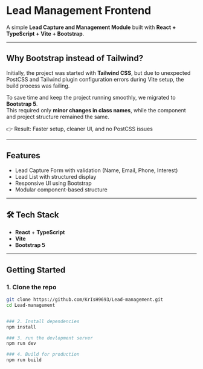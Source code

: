 # Lead Management Frontend

A simple **Lead Capture and Management Module** built with **React + TypeScript + Vite + Bootstrap**.

---

##  Why Bootstrap instead of Tailwind?

Initially, the project was started with **Tailwind CSS**, but due to unexpected PostCSS and Tailwind plugin configuration errors during Vite setup, the build process was failing.  

To save time and keep the project running smoothly, we migrated to **Bootstrap 5**.  
This required only **minor changes in class names**, while the component and project structure remained the same.  

👉 Result: Faster setup, cleaner UI, and no PostCSS issues 

---

##  Features
- Lead Capture Form with validation (Name, Email, Phone, Interest)
- Lead List with structured display
- Responsive UI using Bootstrap
- Modular component-based structure

---

## 🛠 Tech Stack
- **React** + **TypeScript**
- **Vite**
- **Bootstrap 5**

---

##  Getting Started

### 1. Clone the repo
```bash
git clone https://github.com/KrIsH9693/Lead-management.git
cd Lead-management


### 2. Install dependencies
npm install

### 3. run the devlopment server
npm run dev

### 4. Build for production 
npm run build

